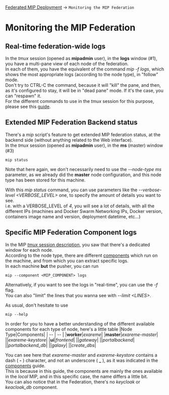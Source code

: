 <a href="Readme.md#MonitoringMIPFederation">Federated MIP Deployment</a> -> `Monitoring the MIP Federation`

# Monitoring the MIP Federation
## <a id="RealTimeLogs">Real-time federation-wide logs</a>
In the *tmux* session (opened as **mipadmin** user), in the **logs** window (#1), you have a multi-pane view of each node of the federation.  
In each of them, you have the equivalent of the command *mip -f logs*, which shows the most appropriate logs (according to the node type), in "follow" mode.  
Don't try to CTRL-C the command, because it will "kill" the pane, and then, as it's configured to stay, it will be in "dead pane" mode. If it's the case, you can "respawn" it.  
For the different commands to use in the *tmux* session for this purpose, please see this <a href="OperatingMIPFederation.md#ShortTmuxUsageNotice">guide</a>.

## <a id="ExtendedMIPFederationBackendStatus">Extended MIP Federation Backend status</a>
There's a *mip* script's feature to get extended MIP federation status, at the backend side (without anything related to the Web interface).  
In the *tmux* session (opened as **mipadmin** user), in the **ms** (master) window (#3)
```
mip status
```
Note that here again, we don't necessarily need to use the *--node-type ms* parameter, as we already did the **master** node configuration, and this node type has been stored for this machine.

With this *mip status* command, you can use parameters like the *--verbose-level <VERBOSE_LEVEL>* one, to specify the amount of details you want to see.  
i.e. with a VERBOSE_LEVEL of *4*, you will see a lot of details, with all the different IPs (machines and Docker Swarm Networking IPs, Docker version, containers image name and version, deployment datetime, etc...)

## <a id="SpecificMIPFederationComponentLogs">Specific MIP Federation Component logs</a>
In the MIP <a href="OperatingMIPFederation.md#CreatingTmuxSession">*tmux* session description</a>, you saw that there's a dedicated window for each node.  
According to the node type, there are different <a href="../../README.md#Components">components</a> which run on the machine, and from which you can extract specific logs.  
In each machine **but** the pusher, you can run
```
mip --component <MIP_COMPONENT> logs
```
Alternatively, if you want to see the logs in "real-time", you can use the *-f* flag.  
You can also "limit" the lines that you wanna see with *--limit \<LINES>*.

As usual, don't hesitate to use
```
mip --help
```

In order for you to have a better understanding of the different available components for each type of node, here's a little table
|Node Type|Components|
| -- | -- |
|**worker**|*exareme*|
|**master**|*exareme-master*|
||*exareme-keystore*|
|**ui**|*frontend*|
||*gateway*|
||*portalbackend*|
||*portalbackend_db*|
||*galaxy*|
||*create_dbs*|

You can see here that *exareme-master* and *exareme-keystore* contains a dash ( **-** ) character, and not an underscore ( **_** ), as it was indicated in the <a href="../../README.md#Components">components</a> guide.  
This is because in this guide, the components are mainly the ones available in the *local* MIP, and in this specific case, the name differs a little bit.  
You can also notice that in the Federation, there's no *keycloak* or *keacloak_db* component.
